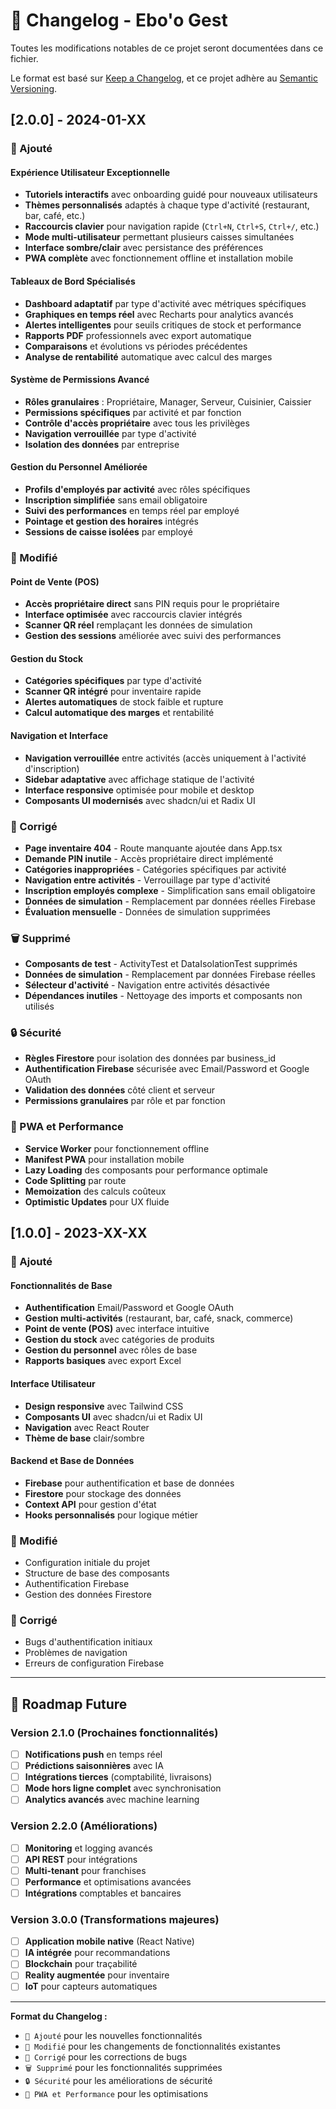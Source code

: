 # 📝 Changelog - Ebo'o Gest

Toutes les modifications notables de ce projet seront documentées dans ce fichier.

Le format est basé sur [Keep a Changelog](https://keepachangelog.com/fr/1.0.0/),
et ce projet adhère au [Semantic Versioning](https://semver.org/lang/fr/).

## [2.0.0] - 2024-01-XX

### 🚀 Ajouté

#### Expérience Utilisateur Exceptionnelle
- **Tutoriels interactifs** avec onboarding guidé pour nouveaux utilisateurs
- **Thèmes personnalisés** adaptés à chaque type d'activité (restaurant, bar, café, etc.)
- **Raccourcis clavier** pour navigation rapide (`Ctrl+N`, `Ctrl+S`, `Ctrl+/`, etc.)
- **Mode multi-utilisateur** permettant plusieurs caisses simultanées
- **Interface sombre/clair** avec persistance des préférences
- **PWA complète** avec fonctionnement offline et installation mobile

#### Tableaux de Bord Spécialisés
- **Dashboard adaptatif** par type d'activité avec métriques spécifiques
- **Graphiques en temps réel** avec Recharts pour analytics avancés
- **Alertes intelligentes** pour seuils critiques de stock et performance
- **Rapports PDF** professionnels avec export automatique
- **Comparaisons** et évolutions vs périodes précédentes
- **Analyse de rentabilité** automatique avec calcul des marges

#### Système de Permissions Avancé
- **Rôles granulaires** : Propriétaire, Manager, Serveur, Cuisinier, Caissier
- **Permissions spécifiques** par activité et par fonction
- **Contrôle d'accès propriétaire** avec tous les privilèges
- **Navigation verrouillée** par type d'activité
- **Isolation des données** par entreprise

#### Gestion du Personnel Améliorée
- **Profils d'employés par activité** avec rôles spécifiques
- **Inscription simplifiée** sans email obligatoire
- **Suivi des performances** en temps réel par employé
- **Pointage et gestion des horaires** intégrés
- **Sessions de caisse isolées** par employé

### 🔧 Modifié

#### Point de Vente (POS)
- **Accès propriétaire direct** sans PIN requis pour le propriétaire
- **Interface optimisée** avec raccourcis clavier intégrés
- **Scanner QR réel** remplaçant les données de simulation
- **Gestion des sessions** améliorée avec suivi des performances

#### Gestion du Stock
- **Catégories spécifiques** par type d'activité
- **Scanner QR intégré** pour inventaire rapide
- **Alertes automatiques** de stock faible et rupture
- **Calcul automatique des marges** et rentabilité

#### Navigation et Interface
- **Navigation verrouillée** entre activités (accès uniquement à l'activité d'inscription)
- **Sidebar adaptative** avec affichage statique de l'activité
- **Interface responsive** optimisée pour mobile et desktop
- **Composants UI modernisés** avec shadcn/ui et Radix UI

### 🐛 Corrigé

- **Page inventaire 404** - Route manquante ajoutée dans App.tsx
- **Demande PIN inutile** - Accès propriétaire direct implémenté
- **Catégories inappropriées** - Catégories spécifiques par activité
- **Navigation entre activités** - Verrouillage par type d'activité
- **Inscription employés complexe** - Simplification sans email obligatoire
- **Données de simulation** - Remplacement par données réelles Firebase
- **Évaluation mensuelle** - Données de simulation supprimées

### 🗑️ Supprimé

- **Composants de test** - ActivityTest et DataIsolationTest supprimés
- **Données de simulation** - Remplacement par données Firebase réelles
- **Sélecteur d'activité** - Navigation entre activités désactivée
- **Dépendances inutiles** - Nettoyage des imports et composants non utilisés

### 🔒 Sécurité

- **Règles Firestore** pour isolation des données par business_id
- **Authentification Firebase** sécurisée avec Email/Password et Google OAuth
- **Validation des données** côté client et serveur
- **Permissions granulaires** par rôle et par fonction

### 📱 PWA et Performance

- **Service Worker** pour fonctionnement offline
- **Manifest PWA** pour installation mobile
- **Lazy Loading** des composants pour performance optimale
- **Code Splitting** par route
- **Memoization** des calculs coûteux
- **Optimistic Updates** pour UX fluide

## [1.0.0] - 2023-XX-XX

### 🚀 Ajouté

#### Fonctionnalités de Base
- **Authentification** Email/Password et Google OAuth
- **Gestion multi-activités** (restaurant, bar, café, snack, commerce)
- **Point de vente (POS)** avec interface intuitive
- **Gestion du stock** avec catégories de produits
- **Gestion du personnel** avec rôles de base
- **Rapports basiques** avec export Excel

#### Interface Utilisateur
- **Design responsive** avec Tailwind CSS
- **Composants UI** avec shadcn/ui et Radix UI
- **Navigation** avec React Router
- **Thème de base** clair/sombre

#### Backend et Base de Données
- **Firebase** pour authentification et base de données
- **Firestore** pour stockage des données
- **Context API** pour gestion d'état
- **Hooks personnalisés** pour logique métier

### 🔧 Modifié

- Configuration initiale du projet
- Structure de base des composants
- Authentification Firebase
- Gestion des données Firestore

### 🐛 Corrigé

- Bugs d'authentification initiaux
- Problèmes de navigation
- Erreurs de configuration Firebase

---

## 🎯 Roadmap Future

### Version 2.1.0 (Prochaines fonctionnalités)
- [ ] **Notifications push** en temps réel
- [ ] **Prédictions saisonnières** avec IA
- [ ] **Intégrations tierces** (comptabilité, livraisons)
- [ ] **Mode hors ligne complet** avec synchronisation
- [ ] **Analytics avancés** avec machine learning

### Version 2.2.0 (Améliorations)
- [ ] **Monitoring** et logging avancés
- [ ] **API REST** pour intégrations
- [ ] **Multi-tenant** pour franchises
- [ ] **Performance** et optimisations avancées
- [ ] **Intégrations** comptables et bancaires

### Version 3.0.0 (Transformations majeures)
- [ ] **Application mobile native** (React Native)
- [ ] **IA intégrée** pour recommandations
- [ ] **Blockchain** pour traçabilité
- [ ] **Reality augmentée** pour inventaire
- [ ] **IoT** pour capteurs automatiques

---

**Format du Changelog :**
- `🚀 Ajouté` pour les nouvelles fonctionnalités
- `🔧 Modifié` pour les changements de fonctionnalités existantes
- `🐛 Corrigé` pour les corrections de bugs
- `🗑️ Supprimé` pour les fonctionnalités supprimées
- `🔒 Sécurité` pour les améliorations de sécurité
- `📱 PWA et Performance` pour les optimisations
